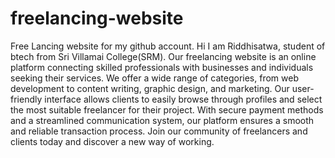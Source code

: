 # freelancing-website
Free Lancing website for my github account.
Hi I am Riddhisatwa, student of btech from Sri Villamai College(SRM).
Our freelancing website is an online platform connecting skilled professionals with businesses and individuals seeking their services. We offer a wide range of categories, from web development to content writing, graphic design, and marketing. Our user-friendly interface allows clients to easily browse through profiles and select the most suitable freelancer for their project. With secure payment methods and a streamlined communication system, our platform ensures a smooth and reliable transaction process. Join our community of freelancers and clients today and discover a new way of working.




